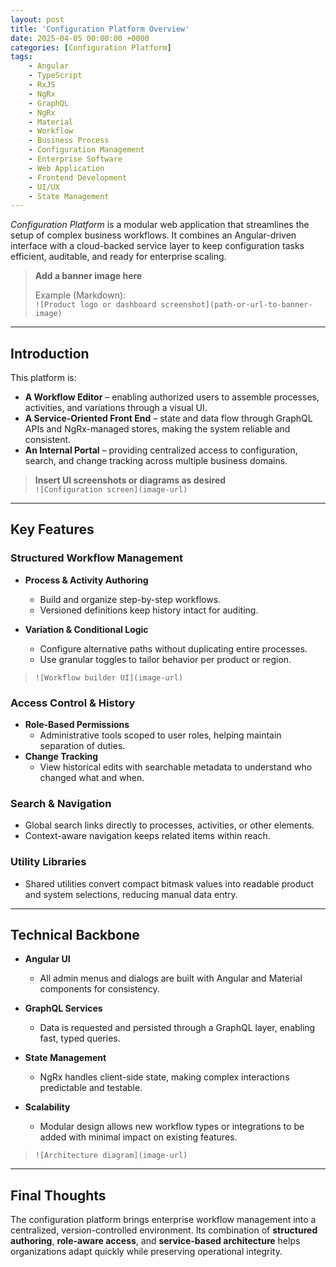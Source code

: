 ```yaml
---
layout: post
title: 'Configuration Platform Overview'
date: 2025-04-05 00:00:00 +0000
categories: [Configuration Platform]
tags:
    - Angular
    - TypeScript
    - RxJS
    - NgRx
    - GraphQL
    - NgRx
    - Material
    - Workflow
    - Business Process
    - Configuration Management
    - Enterprise Software
    - Web Application
    - Frontend Development
    - UI/UX
    - State Management
---
```


_Configuration Platform_ is a modular web application that streamlines the setup of complex business workflows. It combines an Angular-driven interface with a cloud-backed service layer to keep configuration tasks efficient, auditable, and ready for enterprise scaling.

> **Add a banner image here**
>
> Example (Markdown):  
> `![Product logo or dashboard screenshot](path-or-url-to-banner-image)`

---

## Introduction

This platform is:

-   **A Workflow Editor** – enabling authorized users to assemble processes, activities, and variations through a visual UI.
-   **A Service-Oriented Front End** – state and data flow through GraphQL APIs and NgRx-managed stores, making the system reliable and consistent.
-   **An Internal Portal** – providing centralized access to configuration, search, and change tracking across multiple business domains.

> **Insert UI screenshots or diagrams as desired**  
> `![Configuration screen](image-url)`

---

## Key Features

### Structured Workflow Management

-   **Process & Activity Authoring**

    -   Build and organize step-by-step workflows.
    -   Versioned definitions keep history intact for auditing.

-   **Variation & Conditional Logic**
    -   Configure alternative paths without duplicating entire processes.
    -   Use granular toggles to tailor behavior per product or region.

> `![Workflow builder UI](image-url)`

### Access Control & History

-   **Role-Based Permissions**
    -   Administrative tools scoped to user roles, helping maintain separation of duties.
-   **Change Tracking**
    -   View historical edits with searchable metadata to understand who changed what and when.

### Search & Navigation

-   Global search links directly to processes, activities, or other elements.
-   Context-aware navigation keeps related items within reach.

### Utility Libraries

-   Shared utilities convert compact bitmask values into readable product and system selections, reducing manual data entry.

---

## Technical Backbone

-   **Angular UI**

    -   All admin menus and dialogs are built with Angular and Material components for consistency.

-   **GraphQL Services**

    -   Data is requested and persisted through a GraphQL layer, enabling fast, typed queries.

-   **State Management**

    -   NgRx handles client-side state, making complex interactions predictable and testable.

-   **Scalability**
    -   Modular design allows new workflow types or integrations to be added with minimal impact on existing features.

> `![Architecture diagram](image-url)`

---

## Final Thoughts

The configuration platform brings enterprise workflow management into a centralized, version-controlled environment. Its combination of **structured authoring**, **role-aware access**, and **service-based architecture** helps organizations adapt quickly while preserving operational integrity.
